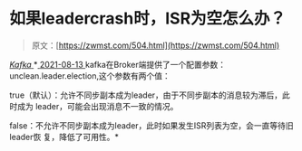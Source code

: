 <!--yml
category: 未分类
date: 0001-01-01 00:00:00
-->

# 如果leadercrash时，ISR为空怎么办？

> 原文：[https://zwmst.com/504.html](https://zwmst.com/504.html)

   [ *Kafka* ](https://zwmst.com/kafka)*[ <time datetime="2021-08-14T06:57:52+08:00"> 2021-08-13 </time> ](https://zwmst.com/504.html)  kafka在Broker端提供了一个配置参数：unclean.leader.election,这个参数有两个值：

true（默认）：允许不同步副本成为leader，由于不同步副本的消息较为滞后，此时成为 leader，可能会出现消息不一致的情况。

false：不允许不同步副本成为leader，此时如果发生ISR列表为空，会一直等待旧leader恢 复，降低了可用性。*